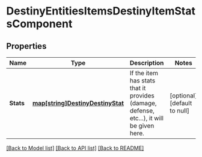 # DestinyEntitiesItemsDestinyItemStatsComponent

## Properties
Name | Type | Description | Notes
------------ | ------------- | ------------- | -------------
**Stats** | [**map[string]DestinyDestinyStat**](Destiny.DestinyStat.md) | If the item has stats that it provides (damage, defense, etc...), it will be given here. | [optional] [default to null]

[[Back to Model list]](../README.md#documentation-for-models) [[Back to API list]](../README.md#documentation-for-api-endpoints) [[Back to README]](../README.md)


